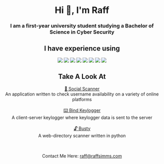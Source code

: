 <h1 align="center">Hi 👋, I'm <b>Raff</b></h1>
<h3 align="center">I am a first-year university student studying a Bachelor of Science in Cyber Security</h3>

<h2 align="center">I have experience using</h2>
<p align="center">
  <img src="https://img.shields.io/badge/python%20-%2314354C.svg?&style=for-the-badge&logo=python&logoColor=white"/>
  <img src="https://img.shields.io/badge/node.js%20-%2343853D.svg?&style=for-the-badge&logo=node.js&logoColor=white"/>
  <img src="https://img.shields.io/badge/javascript%20-%23323330.svg?&style=for-the-badge&logo=javascript&logoColor=%23F7DF1E"/>
  <img src="https://img.shields.io/badge/c++%20-%2300599C.svg?&style=for-the-badge&logo=c%2B%2B&logoColor=white"/>
  <img src="https://img.shields.io/badge/java-%23d17000.svg?&style=for-the-badge&logo=lua&logoColor=white"/>
  <img src="https://img.shields.io/badge/lua-%232C2D72.svg?&style=for-the-badge&logo=lua&logoColor=white"/>
  <img src="https://img.shields.io/badge/mysql-%2300f.svg?&style=for-the-badge&logo=mysql&logoColor=white"/>
  <img src="https://img.shields.io/badge/docker%20-%230db7ed.svg?&style=for-the-badge&logo=docker&logoColor=white"/>
</p>

<h2 align="center">Take A Look At</h2>
  
<p align="center">
  <a href="https://checker.raffsimms.com">📡 Social Scanner</a><br><span>An application written to check username availability on a variety of online platforms</span>
  <br><br>
  <a href="https://github.com/fwiko/bind-keylogger">⌨️ Bind Keylogger</a><br><span>A client-server keylogger where keylogger data is sent to the server</span>
  <br><br>
  <a href="https://github.com/fwiko/busty">🔓 Busty</a><br><span>A web-directory scanner written in python</span>
  <br><br><br>
</p>

<p align="center">
  Contact Me Here: <a href="mailto:raff@raffsimms.com">raff@raffsimms.com</a>
</p>
